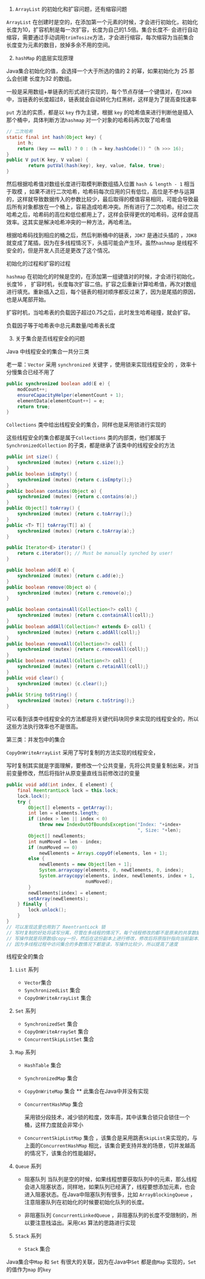 1. `ArrayList` 的初始化和扩容问题，还有缩容问题



`ArrayList` 在创建时是空的，在添加第一个元素的时候，才会进行初始化，初始化长度为10，扩容机制是每一次扩容，长度为自己的1.5倍。集合长度不·	会进行自动缩容，需要通过手动调用`trimTosize`方法，才会进行缩容，每次缩容为当前集合长度变为元素的数目，放掉多余不用的空间。



2. `hashMap` 的底层实现原理

Java集合初始化的值，会选择一个大于所选的值的 2 的幂，如果初始化为 25 那么会创建 长度为32 的数组。

一般是采用数组+单链表的形式进行实现的，每个节点存储一个键值对，在`JDK8` 中，当链表的长度超过8，链表就会自动转化为红黑树，这样是为了提高查找速率

`put` 方法的实质，都是以 `key`  作为主键，根据 `key` 的哈希值来进行判断他是插入那个桶中，具体判断方法`hashmap` 对一个对象的哈希码再次取了哈希值

```java
// 二次哈希 
static final int hash(Object key) {
    int h;
    return (key == null) ? 0 : (h = key.hashCode()) ^ (h >>> 16);
}
public V put(K key, V value) {
        return putVal(hash(key), key, value, false, true);
}
```

然后根据哈希值对数组长度进行取模判断数组插入位置 `hash & length - 1` 相当于取模  ，如果不进行二次哈希，哈希码每次应用的只有低位，高位是不参与运算的，这样就导致数据传入的参数比较少，最后取得的模值容易相同，可能会导致最后所有对象都放在一个桶上，容易造成哈希冲突。所有进行了二次哈希。经过二次哈希之后，哈希码的高位和低位都用上了，这样会获得更优的哈希码，这样会提高效率。这其实是解决哈希冲突的一种方法，再哈希法。

根据哈希码找到相应的桶之后，然后判断桶中的链表，`JDK7` 是通过头插的 ，`JDK8` 就变成了尾插，因为在多线程情况下，头插可能会产生环。虽然`hashmap` 是线程不安全的，但是开发人员还是更改了这个情况。

初始化的过程和扩容的过程

`hashmap` 在初始化的时候是空的，在添加第一组键值对的时候，才会进行初始化，长度16 ， 扩容时机，长度每次扩容二倍。扩容之后重新计算哈希值，再次对数组进行填充。重新插入之后，每个链表的相对顺序都反过来了，因为是尾插的原因，也是从尾部开始。

扩容时机，当哈希表的负载因子超过0.75之后，此时发生哈希碰撞，就会扩容。

负载因子等于哈希表中总元素数量/哈希表长度



3. 关于集合是否线程安全的问题



Java 中线程安全的集合一共分三类

老一辈：`Vector`   采用 `synchronized` 关键字 ，使用锁来实现线程安全的 ，效率十分慢集合已经不用了 

```java
public synchronized boolean add(E e) {
    modCount++;
    ensureCapacityHelper(elementCount + 1);
    elementData[elementCount++] = e;
    return true;
}
```

`Collections` 类中给出线程安全的集合，同样也是采用锁进行实现的

这些线程安全的集合都是属于`Collections` 类的内部类，他们都属于 `SynchronizedCollection` 的子类，都是继承了该类中的线程安全的方法

```java
public int size() {
    synchronized (mutex) {return c.size();}
}
public boolean isEmpty() {
    synchronized (mutex) {return c.isEmpty();}
}
public boolean contains(Object o) {
    synchronized (mutex) {return c.contains(o);}
}
public Object[] toArray() {
    synchronized (mutex) {return c.toArray();}
}
public <T> T[] toArray(T[] a) {
    synchronized (mutex) {return c.toArray(a);}
}

public Iterator<E> iterator() {
    return c.iterator(); // Must be manually synched by user!
}

public boolean add(E e) {
    synchronized (mutex) {return c.add(e);}
}
public boolean remove(Object o) {
    synchronized (mutex) {return c.remove(o);}
}

public boolean containsAll(Collection<?> coll) {
    synchronized (mutex) {return c.containsAll(coll);}
}
public boolean addAll(Collection<? extends E> coll) {
    synchronized (mutex) {return c.addAll(coll);}
}
public boolean removeAll(Collection<?> coll) {
    synchronized (mutex) {return c.removeAll(coll);}
}
public boolean retainAll(Collection<?> coll) {
    synchronized (mutex) {return c.retainAll(coll);}
}
public void clear() {
    synchronized (mutex) {c.clear();}
}
public String toString() {
    synchronized (mutex) {return c.toString();}
}
```

可以看到该类中线程安全的方法都是将关键代码块同步来实现的线程安全的，所以这些方法执行效率也不是很高。

第三类：并发包中的集合

`CopyOnWriteArrayList`  采用了写时复制的方法实现的线程安全，

写时复制其实就是字面理解，要修改一个公共变量，先将公共变量复制出来，对当前变量修改，然后将指针从原变量直线当前修改过的变量

```java
public void add(int index, E element) {
    final ReentrantLock lock = this.lock;
    lock.lock();
    try {
        Object[] elements = getArray();
        int len = elements.length;
        if (index > len || index < 0)
            throw new IndexOutOfBoundsException("Index: "+index+
                                                ", Size: "+len);
        Object[] newElements;
        int numMoved = len - index;
        if (numMoved == 0)
            newElements = Arrays.copyOf(elements, len + 1);
        else {
            newElements = new Object[len + 1];
            System.arraycopy(elements, 0, newElements, 0, index);
            System.arraycopy(elements, index, newElements, index + 1,
                             numMoved);
        }
        newElements[index] = element;
        setArray(newElements);
    } finally {
        lock.unlock();
    }
}
// 可以发现这里也用到了 ReentrantLock 锁 
// 写时复制的好处将读写分离，尽管在多线程的情况下，每个线程修改的都不是原来的共享数据的值，所以读操作根本不需要进行加锁，只要写操作需要进行加锁。
// 写操作就是将原数组copy一份，然后在这份副本上进行修改，修改后将原指针指向当前副本。
// 因为多线程过程中访问集合的多数情况下都是读，写操作比较少，所以提高了速度
```





线程安全的集合 

1. `List` 系列    

   -   `Vector`集合 
   -  `SynchronizedList` 集合 
   -    `CopyOnWriteArrayList` 集合 

2. `Set` 系列

   - `SynchronizedSet` 集合
   - `CopyOnWriteArraySet` 集合 
   - `ConcurrentSkipListSet` 集合  

3. `Map` 系列 

   - `HashTable` 集合

   - `SynchronizedMap` 集合

   - `CopyOnWriteMap` 集合 **  此集合在Java中并没有实现

   - `ConcurrentHashMap` 集合   

     采用锁分段技术，减少锁的粒度，效率高，其中该集合锁只会锁住一个桶，这样力度就会非常小

   - `ConcurrentSkipListMap` 集合 ，该集合是采用跳表`SkipList`来实现的，与上面的`ConcurrentHashMap` 相比，该集合更支持并发的场景，切并发越高的情况下，该集合的性能越好。

   

4. `Queue` 系列 

   - 阻塞队列    当队列是空的时候，如果线程想要获取队列中的元素，那么线程会进入阻塞状态，同样地，如果队列已经满了，线程要想添加元素，也会进入阻塞状态。在Java中阻塞队列有很多，比如 `ArrayBlockingQueue` ，注意阻塞队列在初始化的时候要初始化队列的长度。

   - 非阻塞队列   `ConcurrentLinkedQueue` ，非阻塞队列的长度不受限制的，所以要注意栈溢出。采用`CAS` 算法的思路进行实现 

5. `Stack` 系列 

   - `Stack` 集合 





Java集合中`Map` 和 `Set` 有很大的关联，因为在Java中`Set` 都是由`Map` 实现的，`Set` 的值作为`map` 的`key` 